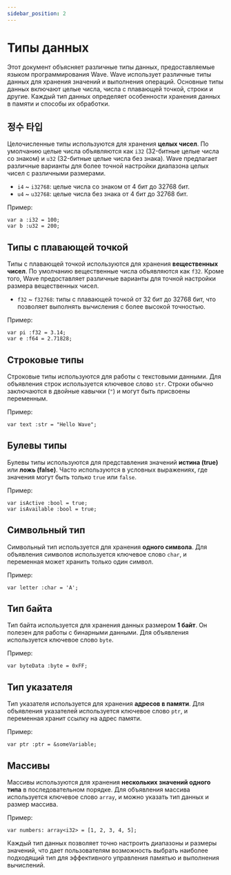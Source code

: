 ```yaml
---
sidebar_position: 2
---
```


# Типы данных

Этот документ объясняет различные типы данных, предоставляемые языком программирования Wave.
Wave использует различные типы данных для хранения значений и выполнения операций.
Основные типы данных включают целые числа, числа с плавающей точкой, строки и другие. Каждый тип данных определяет особенности хранения данных в памяти и способы их обработки.

## 정수 타입
Целочисленные типы используются для хранения **целых чисел**.
По умолчанию целые числа объявляются как `i32` (32-битные целые числа со знаком) и `u32` (32-битные целые числа без знака).
Wave предлагает различные варианты для более точной настройки диапазона целых чисел с различными размерами.

* `i4` ~ `i32768`: целые числа со знаком от 4 бит до 32768 бит.
* `u4` ~ `u32768`: целые числа без знака от 4 бит до 32768 бит.

Пример:
```wave
var a :i32 = 100;
var b :u32 = 200;
```

## Типы с плавающей точкой
Типы с плавающей точкой используются для хранения **вещественных чисел**.
По умолчанию вещественные числа объявляются как `f32`.
Кроме того, Wave предоставляет различные варианты для точной настройки размера вещественных чисел.

* `f32` ~ `f32768`: типы с плавающей точкой от 32 бит до 32768 бит, что позволяет выполнять вычисления с более высокой точностью.

Пример:
```wave
var pi :f32 = 3.14;
var e :f64 = 2.71828;
```

## Строковые типы
Строковые типы используются для работы с текстовыми данными.
Для объявления строк используется ключевое слово `str`.
Строки обычно заключаются в двойные кавычки (`"`) и могут быть присвоены переменным.

Пример:
```wave
var text :str = "Hello Wave";
```

## Булевы типы
Булевы типы используются для представления значений **истина (true)** или **ложь (false)**.
Часто используются в условных выражениях, где значения могут быть только `true` или `false`.

Пример:
```wave
var isActive :bool = true;
var isAvailable :bool = true;
```

## Символьный тип
Символьный тип используется для хранения **одного символа**.
Для объявления символов используется ключевое слово `char`, и переменная может хранить только один символ.

Пример:
```wave
var letter :char = 'A';
```

## Тип байта
Тип байта используется для хранения данных размером **1 байт**.
Он полезен для работы с бинарными данными. Для объявления используется ключевое слово `byte`.

Пример:
```wave
var byteData :byte = 0xFF;
```

## Тип указателя
Тип указателя используется для хранения **адресов в памяти**.
Для объявления указателей используется ключевое слово `ptr`, и переменная хранит ссылку на адрес памяти.

Пример:
```wave
var ptr :ptr = &someVariable;
```

## Массивы
Массивы используются для хранения **нескольких значений одного типа** в последовательном порядке.
Для объявления массива используется ключевое слово `array`, и можно указать тип данных и размер массива.

Пример:
```wave
var numbers: array<i32> = [1, 2, 3, 4, 5];
```

Каждый тип данных позволяет точно настроить диапазоны и размеры значений, что дает пользователям возможность выбрать наиболее подходящий тип для эффективного управления памятью и выполнения вычислений.
